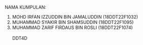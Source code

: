 NAMA KUMPULAN: <br>
1. MOHD IRFAN IZZUDDIN BIN JAMALUDDIN (18DDT22F1032) <br>
2. MUHAMMAD SYAKIR BIN SHAMSUDDIN (18DDT22F1095) <br>
3. MUHAMMAD ZARIF FIRDAUS BIN ROSLI (18DDT22F1074) <br>
<br>DDT4D
